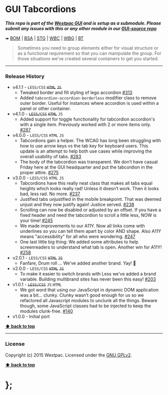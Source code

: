 GUI Tabcordions
===============

***This repo is part of the [Westpac GUI](http://gel.westpacgroup.com.au/GUI/) and is setup as a submodule. Please submit any issues with this or any other
module in our [GUI-source repo](https://github.com/WestpacCXTeam/GUI-source/issues)***

➠
[BOM](http://westpaccxteam.github.io/GUI-tabcordions/tests/BOM/) |
[BSA](http://westpaccxteam.github.io/GUI-tabcordions/tests/BSA/) |
[STG](http://westpaccxteam.github.io/GUI-tabcordions/tests/STG/) |
[WBC](http://westpaccxteam.github.io/GUI-tabcordions/tests/WBC/) |
[WBG](http://westpaccxteam.github.io/GUI-tabcordions/tests/WBG/) |
[BT](http://westpaccxteam.github.io/GUI-tabcordions/tests/BT/)

> Sometimes you need to group elements either for visual structure or as a functional requirement so that you can manipulate the group. For those situations
> we’ve created several containers to get you started.

----------------------------------------------------------------------------------------------------------------------------------------------------------------


### Release History

* v4.1.1 - `LESS/CSS` ~~`HTML`~~ ~~`JS`~~
	* Tweaked border and fill styling of lego accordion
		[#313](https://github.com/WestpacCXTeam/GUI-source/issues/313)
	* Added `tabcordion-accordion-borderless` modifier class to remove outer border. Useful for instances where accordion is used within a panel or other container.
* v4.1.0 - ~~`LESS/CSS`~~ ~~`HTML`~~ `JS`
	* Added support for toggle functionality for tabcordion accordion's with a single item. Previously worked with 2 or more items only.
		[#287](https://github.com/WestpacCXTeam/GUI-source/issues/287)
* v4.0.0 - `LESS/CSS` `HTML` `JS`
	* Tabcordions gain a helper. The WCAG has long been struggling with how to use arrow keys vs the tab key for keyboard users. This update is an attempt to
		help both use cases while improving the overall usability of tabs.
		[#283](https://github.com/WestpacCXTeam/GUI-source/issues/283)
	* The body of the tabcordion was transparent. We don’t have casual Friday here at the GUI headquarter and put the tabcordion in the proper attire.
		[#275](https://github.com/WestpacCXTeam/GUI-source/issues/275)
* v3.0.0 - `LESS/CSS` `HTML` `JS`
	* Tabcordions have this really neat class that makes all tabs equal heights which looks really rad! Unless it doesn’t work. Then it looks bad, less rad.
		No more.
		[#237](https://github.com/WestpacCXTeam/GUI-source/issues/237)
	* Justified tabs unjustified in the mobile breakpoint. That was deemed unjust and they now justify again! Justice served.
		[#238](https://github.com/WestpacCXTeam/GUI-source/issues/238)
	* Scrolling can now be disabled or adjusted by an offset. If you have a fixed header and need the tabcordion to scroll a little less, NOW is your time!
		[#245](https://github.com/WestpacCXTeam/GUI-source/issues/245)
	* We made improvements to our A11Y. Now all links come with underlines so you can tell them apart by color AND shape. Also A11Y means "accessibility" for all
		who were wondering.
		[#247](https://github.com/WestpacCXTeam/GUI-source/issues/247)
	* One last little big thing: We added some attributes to help screenreaders to understand what tab is open. Another win for A11Y!
		[#258](https://github.com/WestpacCXTeam/GUI-source/issues/258)
* v2.0.1 - `LESS/CSS` ~~`HTML`~~ ~~`JS`~~
	* Fanfare, Drum roll … We’ve added another brand. Yay! :clap:
* v2.0.0 - `LESS/CSS` ~~`HTML`~~ ~~`JS`~~
	* To make it easier to switch brands with Less we’ve added a brand variable. Building multibrand sites has never been this easy!
		[#203](https://github.com/WestpacCXTeam/GUI-source/issues/203)
* v1.0.1 - ~~`LESS/CSS`~~ `JS` `HTML`
	* We got word that using our JavaScript in dynamic DOM application was a bit... clunky. Clunky wasn’t good enough for us so we refactored all Javascript
		modules to unclunk all the things. Beware though, some JavaScript classes had to be injected to keep the modules clunk-free.
		[#140](https://github.com/WestpacCXTeam/GUI-source/issues/140)
* v1.0.0 - Initial port

**[⬆ back to top](#content)**


----------------------------------------------------------------------------------------------------------------------------------------------------------------


### License

Copyright (c) 2015 Westpac. Licensed under the [GNU GPLv2](https://raw.githubusercontent.com/WestpacCXTeam/GUI-tabcordions/master/LICENSE).

**[⬆ back to top](#content)**

# };